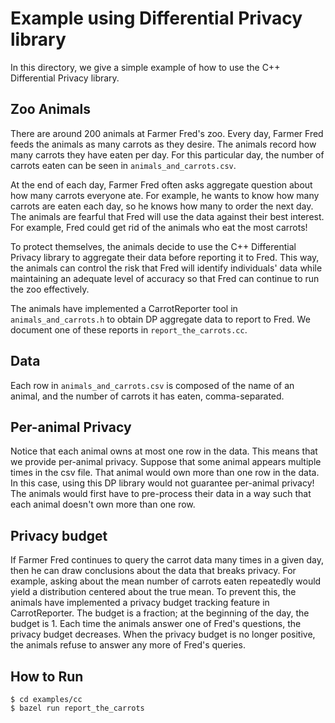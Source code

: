 # Example using Differential Privacy library

In this directory, we give a simple example of how to use the C++ Differential
Privacy library.

## Zoo Animals

There are around 200 animals at Farmer Fred's zoo. Every day, Farmer Fred feeds
the animals as many carrots as they desire. The animals record how many carrots
they have eaten per day. For this particular day, the number of carrots eaten
can be seen in `animals_and_carrots.csv`.

At the end of each day, Farmer Fred often asks aggregate question about how many
carrots everyone ate. For example, he wants to know how many carrots are eaten
each day, so he knows how many to order the next day. The animals are fearful
that Fred will use the data against their best interest. For example, Fred could
get rid of the animals who eat the most carrots!

To protect themselves, the animals decide to use the C++ Differential Privacy
library to aggregate their data before reporting it to Fred. This way, the
animals can control the risk that Fred will identify individuals' data while
maintaining an adequate level of accuracy so that Fred can continue to run the
zoo effectively.

The animals have implemented a CarrotReporter tool in `animals_and_carrots.h` to
obtain DP aggregate data to report to Fred. We document one of these reports in
`report_the_carrots.cc`.

## Data

Each row in `animals_and_carrots.csv` is composed of the name of an animal, and
the number of carrots it has eaten, comma-separated.

## Per-animal Privacy

Notice that each animal owns at most one row in the data. This means that we
provide per-animal privacy. Suppose that some animal appears multiple times in
the csv file. That animal would own more than one row in the data. In this case,
using this DP library would not guarantee per-animal privacy! The animals would
first have to pre-process their data in a way such that each animal doesn't own
more than one row.

## Privacy budget

If Farmer Fred continues to query the carrot data many times in a given day,
then he can draw conclusions about the data that breaks privacy. For example,
asking about the mean number of carrots eaten repeatedly would yield a
distribution centered about the true mean. To prevent this, the animals have
implemented a privacy budget tracking feature in CarrotReporter. The budget is
a fraction; at the beginning of the day, the budget is 1. Each time the animals
answer one of Fred's questions, the privacy budget decreases. When the privacy
budget is no longer positive, the animals refuse to answer any more of Fred's
queries.

## How to Run
```
$ cd examples/cc
$ bazel run report_the_carrots
```

